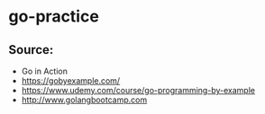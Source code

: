 # go-practice

## Source:
* Go in Action
* https://gobyexample.com/
* https://www.udemy.com/course/go-programming-by-example
* http://www.golangbootcamp.com
